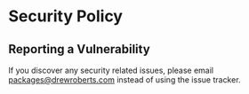 # Security Policy

## Reporting a Vulnerability

If you discover any security related issues, please email packages@drewroberts.com instead of using the issue tracker.
